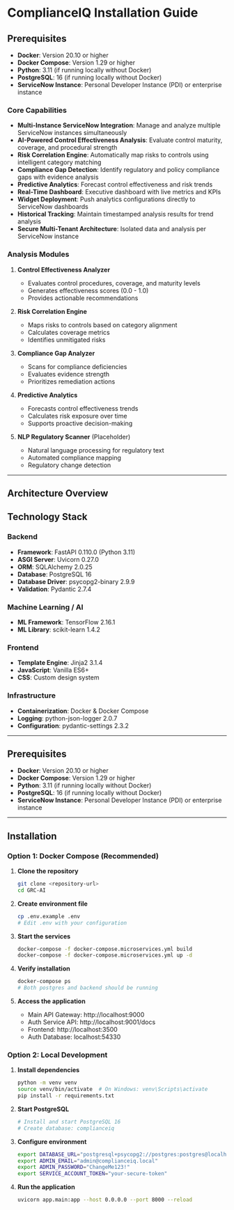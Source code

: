 # ComplianceIQ Installation Guide

## Prerequisites

- **Docker**: Version 20.10 or higher
- **Docker Compose**: Version 1.29 or higher
- **Python**: 3.11 (if running locally without Docker)
- **PostgreSQL**: 16 (if running locally without Docker)
- **ServiceNow Instance**: Personal Developer Instance (PDI) or enterprise instance

### Core Capabilities

- **Multi-Instance ServiceNow Integration**: Manage and analyze multiple ServiceNow instances simultaneously
- **AI-Powered Control Effectiveness Analysis**: Evaluate control maturity, coverage, and procedural strength
- **Risk Correlation Engine**: Automatically map risks to controls using intelligent category matching
- **Compliance Gap Detection**: Identify regulatory and policy compliance gaps with evidence analysis
- **Predictive Analytics**: Forecast control effectiveness and risk trends
- **Real-Time Dashboard**: Executive dashboard with live metrics and KPIs
- **Widget Deployment**: Push analytics configurations directly to ServiceNow dashboards
- **Historical Tracking**: Maintain timestamped analysis results for trend analysis
- **Secure Multi-Tenant Architecture**: Isolated data and analysis per ServiceNow instance

### Analysis Modules

1. **Control Effectiveness Analyzer**
   - Evaluates control procedures, coverage, and maturity levels
   - Generates effectiveness scores (0.0 - 1.0)
   - Provides actionable recommendations

2. **Risk Correlation Engine**
   - Maps risks to controls based on category alignment
   - Calculates coverage metrics
   - Identifies unmitigated risks

3. **Compliance Gap Analyzer**
   - Scans for compliance deficiencies
   - Evaluates evidence strength
   - Prioritizes remediation actions

4. **Predictive Analytics**
   - Forecasts control effectiveness trends
   - Calculates risk exposure over time
   - Supports proactive decision-making

5. **NLP Regulatory Scanner** (Placeholder)
   - Natural language processing for regulatory text
   - Automated compliance mapping
   - Regulatory change detection

---

## Architecture Overview


## Technology Stack

### Backend
- **Framework**: FastAPI 0.110.0 (Python 3.11)
- **ASGI Server**: Uvicorn 0.27.0
- **ORM**: SQLAlchemy 2.0.25
- **Database**: PostgreSQL 16
- **Database Driver**: psycopg2-binary 2.9.9
- **Validation**: Pydantic 2.7.4

### Machine Learning / AI
- **ML Framework**: TensorFlow 2.16.1
- **ML Library**: scikit-learn 1.4.2

### Frontend
- **Template Engine**: Jinja2 3.1.4
- **JavaScript**: Vanilla ES6+
- **CSS**: Custom design system

### Infrastructure
- **Containerization**: Docker & Docker Compose
- **Logging**: python-json-logger 2.0.7
- **Configuration**: pydantic-settings 2.3.2

---

## Prerequisites

- **Docker**: Version 20.10 or higher
- **Docker Compose**: Version 1.29 or higher
- **Python**: 3.11 (if running locally without Docker)
- **PostgreSQL**: 16 (if running locally without Docker)
- **ServiceNow Instance**: Personal Developer Instance (PDI) or enterprise instance

---

## Installation

### Option 1: Docker Compose (Recommended)

1. **Clone the repository**
   ```bash
   git clone <repository-url>
   cd GRC-AI
   ```

2. **Create environment file**
   ```bash
   cp .env.example .env
   # Edit .env with your configuration
   ```

3. **Start the services**
   ```bash
   docker-compose -f docker-compose.microservices.yml build
   docker-compose -f docker-compose.microservices.yml up -d
   ```

4. **Verify installation**
   ```bash
   docker-compose ps
   # Both postgres and backend should be running
   ```

5. **Access the application**
   - Main API Gateway: http://localhost:9000
   - Auth Service API: http://localhost:9001/docs
   - Frontend: http://localhost:3500
   - Auth Database: localhost:54330

### Option 2: Local Development

1. **Install dependencies**
   ```bash
   python -m venv venv
   source venv/bin/activate  # On Windows: venv\Scripts\activate
   pip install -r requirements.txt
   ```

2. **Start PostgreSQL**
   ```bash
   # Install and start PostgreSQL 16
   # Create database: complianceiq
   ```

3. **Configure environment**
   ```bash
   export DATABASE_URL="postgresql+psycopg2://postgres:postgres@localhost:5432/complianceiq"
   export ADMIN_EMAIL="admin@complianceiq.local"
   export ADMIN_PASSWORD="ChangeMe123!"
   export SERVICE_ACCOUNT_TOKEN="your-secure-token"
   ```

4. **Run the application**
   ```bash
   uvicorn app.main:app --host 0.0.0.0 --port 8000 --reload
   ```


